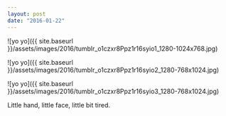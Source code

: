 ```yaml
---
layout: post
date: "2016-01-22"
---
```


![yo yo]({{ site.baseurl }}/assets/images/2016/tumblr_o1czxr8Ppz1r16syio1_1280-1024x768.jpg)

![yo yo]({{ site.baseurl }}/assets/images/2016/tumblr_o1czxr8Ppz1r16syio2_1280-768x1024.jpg)

![yo yo]({{ site.baseurl }}/assets/images/2016/tumblr_o1czxr8Ppz1r16syio3_1280-768x1024.jpg)

Little hand, little face, little bit tired.
